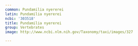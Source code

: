 ```yaml
---
common: Pundamilia nyererei
latin: Pundamilia nyererei
ncbi: '303518'
title: Pundamilia nyererei
group: Vertebrates
image: http://www.ncbi.nlm.nih.gov/Taxonomy/taxi/images/327

---
```

